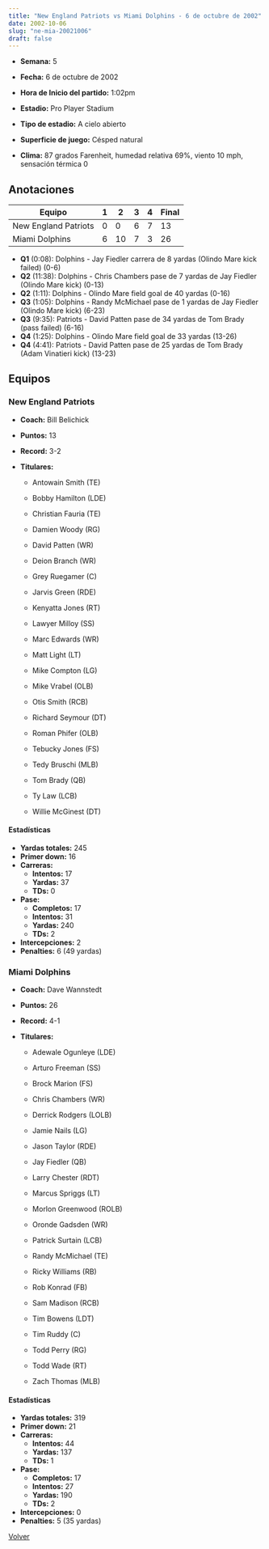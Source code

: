 ```yaml
---
title: "New England Patriots vs Miami Dolphins - 6 de octubre de 2002"
date: 2002-10-06
slug: "ne-mia-20021006"
draft: false
---
```


* **Semana:** 5
* **Fecha:** 6 de octubre de 2002

* **Hora de Inicio del partido:** 1:02pm
* **Estadio:** Pro Player Stadium
* **Tipo de estadio:** A cielo abierto
* **Superficie de juego:** Césped natural
* **Clima:** 87 grados Farenheit, humedad relativa 69%, viento 10 mph, sensación térmica 0





## Anotaciones
| Equipo | 1 | 2 | 3 | 4 | Final |
|--------|---|---|---|---|-------|
| New England Patriots  | 0 | 0 | 6 | 7  | 13 |
| Miami Dolphins  | 6 | 10 | 7 | 3  | 26 |
* **Q1** (0:08): Dolphins - Jay Fiedler carrera de 8 yardas (Olindo Mare kick failed) (0-6)
* **Q2** (11:38): Dolphins - Chris Chambers pase de 7 yardas de Jay Fiedler (Olindo Mare kick) (0-13)
* **Q2** (1:11): Dolphins - Olindo Mare field goal de 40 yardas (0-16)
* **Q3** (1:05): Dolphins - Randy McMichael pase de 1 yardas de Jay Fiedler (Olindo Mare kick) (6-23)
* **Q3** (9:35): Patriots - David Patten pase de 34 yardas de Tom Brady (pass failed) (6-16)
* **Q4** (1:25): Dolphins - Olindo Mare field goal de 33 yardas (13-26)
* **Q4** (4:41): Patriots - David Patten pase de 25 yardas de Tom Brady (Adam Vinatieri kick) (13-23)


## Equipos


### New England Patriots
* **Coach:** Bill Belichick
* **Puntos:** 13
* **Record:** 3-2
* **Titulares:** 

  * Antowain Smith (TE) 

  * Bobby Hamilton (LDE) 

  * Christian Fauria (TE) 

  * Damien Woody (RG) 

  * David Patten (WR) 

  * Deion Branch (WR) 

  * Grey Ruegamer (C) 

  * Jarvis Green (RDE) 

  * Kenyatta Jones (RT) 

  * Lawyer Milloy (SS) 

  * Marc Edwards (WR) 

  * Matt Light (LT) 

  * Mike Compton (LG) 

  * Mike Vrabel (OLB) 

  * Otis Smith (RCB) 

  * Richard Seymour (DT) 

  * Roman Phifer (OLB) 

  * Tebucky Jones (FS) 

  * Tedy Bruschi (MLB) 

  * Tom Brady (QB) 

  * Ty Law (LCB) 

  * Willie McGinest (DT) 

#### Estadísticas
* **Yardas totales:** 245
* **Primer down:** 16
* **Carreras:**
  * **Intentos:** 17
  * **Yardas:** 37
  * **TDs:** 0
* **Pase:**
  * **Completos:** 17
  * **Intentos:** 31
  * **Yardas:** 240
  * **TDs:** 2
* **Intercepciones:** 2
* **Penalties:** 6 (49 yardas)

### Miami Dolphins
* **Coach:** Dave Wannstedt
* **Puntos:** 26
* **Record:** 4-1
* **Titulares:** 

  * Adewale Ogunleye (LDE) 

  * Arturo Freeman (SS) 

  * Brock Marion (FS) 

  * Chris Chambers (WR) 

  * Derrick Rodgers (LOLB) 

  * Jamie Nails (LG) 

  * Jason Taylor (RDE) 

  * Jay Fiedler (QB) 

  * Larry Chester (RDT) 

  * Marcus Spriggs (LT) 

  * Morlon Greenwood (ROLB) 

  * Oronde Gadsden (WR) 

  * Patrick Surtain (LCB) 

  * Randy McMichael (TE) 

  * Ricky Williams (RB) 

  * Rob Konrad (FB) 

  * Sam Madison (RCB) 

  * Tim Bowens (LDT) 

  * Tim Ruddy (C) 

  * Todd Perry (RG) 

  * Todd Wade (RT) 

  * Zach Thomas (MLB) 

#### Estadísticas
* **Yardas totales:** 319
* **Primer down:** 21
* **Carreras:**
  * **Intentos:** 44
  * **Yardas:** 137
  * **TDs:** 1
* **Pase:**
  * **Completos:** 17
  * **Intentos:** 27
  * **Yardas:** 190
  * **TDs:** 2
* **Intercepciones:** 0
* **Penalties:** 5 (35 yardas)


[Volver](/historia/2002)
